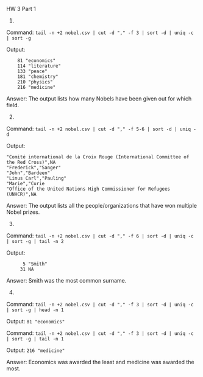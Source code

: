 HW 3 Part 1

1. 

Command: `tail -n +2 nobel.csv | cut -d "," -f 3 | sort -d | uniq -c | sort -g`

Output:
```
    81 "economics"
    114 "literature"
    133 "peace"
    181 "chemistry"
    210 "physics"
    216 "medicine"
```

Answer: The output lists how many Nobels have been given out for which field.


2. 

Command: `tail -n +2 nobel.csv | cut -d "," -f 5-6 | sort -d | uniq -d`

Output:
```
"Comité international de la Croix Rouge (International Committee of the Red Cross)",NA
"Frederick","Sanger"
"John","Bardeen"
"Linus Carl","Pauling"
"Marie","Curie
"Office of the United Nations High Commissioner for Refugees (UNHCR)",NA
```

Answer: The output lists all the people/organizations that have won multiple Nobel prizes. 

3.

Command: `tail -n +2 nobel.csv | cut -d "," -f 6 | sort -d | uniq -c | sort -g | tail -n 2`

Output:
```
      5 "Smith"
     31 NA
```

Answer: Smith was the most common surname. 

4. 

Command: `tail -n +2 nobel.csv | cut -d "," -f 3 | sort -d | uniq -c | sort -g | head -n 1`

Output: `81 "economics"`

Command: `tail -n +2 nobel.csv | cut -d "," -f 3 | sort -d | uniq -c | sort -g | tail -n 1`

Output: `216 "medicine"`

Answer: Economics was awarded the least and medicine was awarded the most. 

